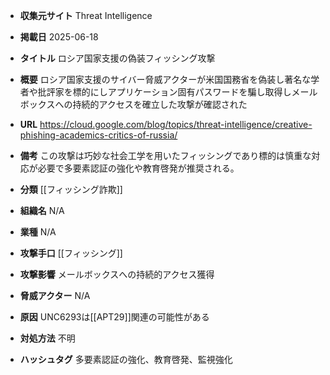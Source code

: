 - **収集元サイト**
Threat Intelligence

- **掲載日**
2025-06-18

- **タイトル**
ロシア国家支援の偽装フィッシング攻撃

- **概要**
ロシア国家支援のサイバー脅威アクターが米国国務省を偽装し著名な学者や批評家を標的にしアプリケーション固有パスワードを騙し取得しメールボックスへの持続的アクセスを確立した攻撃が確認された

- **URL**
https://cloud.google.com/blog/topics/threat-intelligence/creative-phishing-academics-critics-of-russia/

- **備考**
この攻撃は巧妙な社会工学を用いたフィッシングであり標的は慎重な対応が必要で多要素認証の強化や教育啓発が推奨される。

- **分類**
[[フィッシング詐欺]]

- **組織名**
N/A

- **業種**
N/A

- **攻撃手口**
[[フィッシング]]

- **攻撃影響**
メールボックスへの持続的アクセス獲得

- **脅威アクター**
N/A

- **原因**
UNC6293は[[APT29]]関連の可能性がある

- **対処方法**
不明

- **ハッシュタグ**
多要素認証の強化、教育啓発、監視強化
